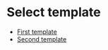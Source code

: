 # Select template

- [First template](?expand=1&template=first_template.md)
- [Second template](?expand=1&template=second_template.md)